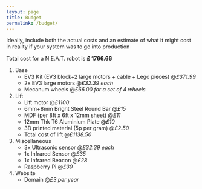 ```yaml
---
layout: page
title: Budget
permalink: /budget/
---
```


Ideally, include both the actual costs and an estimate of what it might
cost in reality if your system was to go into production

Total cost for a N.E.A.T. robot is **£ 1766.66**

1. Base
    * EV3 Kit (EV3 block+2 large motors + cable + Lego pieces) @_£371.99_
    * 2x EV3 large motors @_£32.39 each_
    * Mecanum wheels @_£66.00 for a set of 4 wheels_
2. Lift
    * Lift motor @_£1100_
    * 6mm+8mm Bright Steel Round Bar @_£15_
    * MDF (per 8ft x 6ft x 12mm sheet) @_£11_
    * 12mm Thk T6 Aluminium Plate @_£10_
    * 3D printed material (5p per gram) @_£2.50_
    * Total cost of lift @_£1138.50_
3. Miscellaneous
    * 3x Ultrasonic sensor @_£32.39 each_
    * 1x Infrared Sensor @_£35_
    * 1x Infrared Beacon @_£28_
    * Raspberry Pi @_£30_
4. Website
    * Domain @_£3 per year_